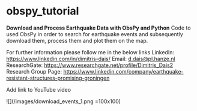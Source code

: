 # obspy_tutorial
 
**Download and Process Earthquake Data with ObsPy and Python**
Code to used ObsPy in order to search for earthquake events and subsequently download them, process them and plot them on the map.

For further information please follow me in the below links
LinkedIn: https://www.linkedin.com/in/dimitris-dais/
Email: d.dais@pl.hanze.nl
ResearchGate: https://www.researchgate.net/profile/Dimitris_Dais2
Research Group Page: https://www.linkedin.com/company/earthquake-resistant-structures-promising-groningen

Add link to YouTube video

![](/images/download_events_1.png =100x100)


